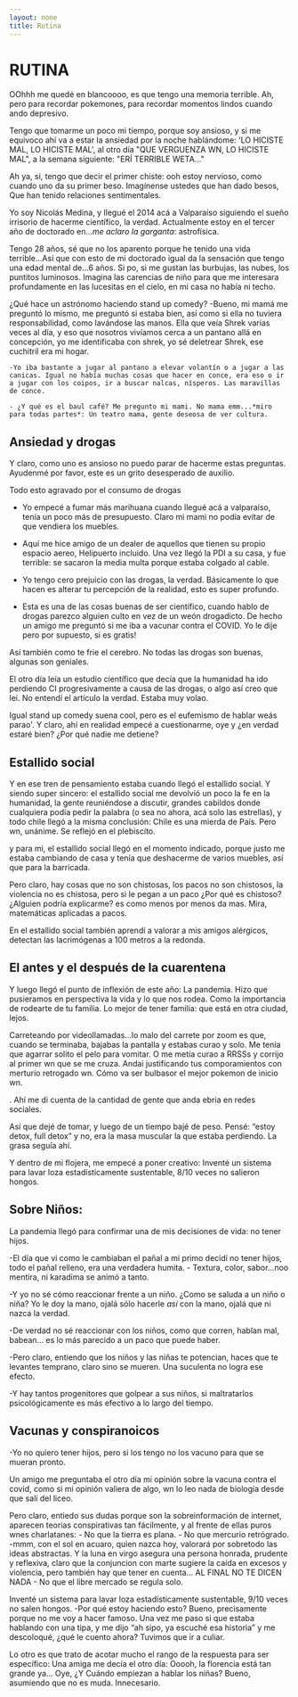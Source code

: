```yaml
---
layout: none
title: Rutina
---
```

# RUTINA

OOhhh me quedé en blancoooo, es que tengo una memoria terrible. Ah, pero para recordar pokemones, para recordar momentos lindos cuando ando depresivo. 

Tengo que tomarme un poco mi tiempo, porque soy ansioso, y si me equivoco ahí va a estar la ansiedad por la noche hablándome: 'LO HICISTE MAL, LO HICISTE MAL', al otro día "QUE VERGUENZA WN, LO HICISTE MAL", a la semana siguiente: "ERÍ TERRIBLE WETA..."

Ah ya, si, tengo que decir el primer chiste: ooh estoy nervioso, como cuando uno da su primer beso. Imagínense ustedes que han dado besos, Que han tenido relaciones sentimentales.

Yo soy Nicolás Medina, y llegué el 2014 acá a Valparaíso siguiendo el sueño irrisorio de hacerme científico, la verdad. Actualmente estoy en el tercer año de doctorado en...*me aclaro la garganta*: astrofísica. 

Tengo 28 años, sé que no los aparento porque he tenido una vida terrible...Así que con esto de mi doctorado igual da la sensación que tengo una edad mental de...6 años. Si po, si me gustan las burbujas, las nubes, los puntitos luminosos. Imagina las carencias de niño para que me interesara profundamente en las lucesitas en el cielo, en mi casa no había ni techo. 

¿Qué hace un astrónomo haciendo stand up comedy? 
	-Bueno, mi mamá me preguntó lo mismo, me preguntó si estaba bien, así como si ella no tuviera responsabilidad, como lavándose las manos. Ella que veía Shrek varias veces al día, y eso que nosotros vivíamos cerca a un pantano allá en concepción, yo me identificaba con shrek, yo sé deletrear Shrek, ese cuchitril era mi hogar.

	-Yo iba bastante a jugar al pantano a elevar volantín o a jugar a las canicas. Igual no había muchas cosas que hacer en conce, era eso o ir a jugar con los coipos, ir a buscar nalcas, nísperos. Las maravillas de conce.

	- ¿Y qué es el baul café? Me pregunto mi mami. No mama emm...*miro para todas partes*: Un teatro mama, gente deseosa de ver cultura.

## Ansiedad y drogas

Y claro, como uno es ansioso no puedo parar de hacerme estas preguntas. Ayudenmé por favor, este es un grito desesperado de auxilio. 

Todo esto agravado por el consumo de drogas 

- Yo empecé a fumar más marihuana cuando llegué acá a valparaíso, tenía un poco más de presupuesto. Claro mi mami no podía evitar de que vendiera los muebles. 
- Aquí me hice amigo de un dealer de aquellos que tienen su propio espacio aereo, Helipuerto incluido. Una vez llegó la PDI a su casa, y fue terrible: se sacaron la media multa porque estaba colgado al cable. 
- Yo tengo cero prejuicio con las drogas, la verdad. Básicamente lo que hacen es alterar tu percepción de la realidad, esto es super profundo.

- Esta es una de las cosas buenas de ser científico, cuando hablo de drogas parezco alguien culto en vez de un weón drogadicto. De hecho un amigo me preguntó si me iba a vacunar contra el COVID. Yo le dije pero por supuesto, si es gratis! 

Así también como te frie el cerebro. No todas las drogas son buenas, algunas son geniales. 

El otro día leía un estudio científico que decía que la humanidad ha ido perdiendo CI progresivamente a causa de las drogas, o algo así creo que leí. No entendí el artículo la verdad. Estaba muy volao.

Igual stand up comedy suena cool, pero es el eufemismo de hablar weás parao'. Y claro, ahí en realidad empecé a cuestionarme, oye y ¿en verdad estaré bien? ¿Por qué nadie me detiene? 

## Estallido social

Y en ese tren de pensamiento estaba cuando llegó el estallido social. Y siendo super sincero: el estallido social me devolvió un poco la fe en la humanidad, la gente reuniéndose a discutir, grandes cabildos donde cualquiera podía pedir la palabra (o sea no ahora, acá solo las estrellas), y todo chile llegó a la misma conclusión: Chile es una mierda de País. Pero wn, unánime. Se reflejó en el plebiscito.

y para mi, el estallido social llegó en el momento indicado, porque justo me estaba cambiando de casa y tenía que deshacerme de varios muebles, así que para la barricada.

Pero claro, hay cosas que no son chistosas, los pacos no son chistosos, la violencia no es chistosa, pero si le pegan a un paco ¿Por qué es chistoso? ¿Alguien podría explicarme? es como menos por menos da mas. Mira, matemáticas aplicadas a pacos.

En el estallido social también aprendí a valorar a mis amigos alérgicos, detectan las lacrimógenas a 100 metros a la redonda.

## El antes y el después de la cuarentena

Y luego llegó el punto de inflexión de este año: La pandemia. Hizo que pusieramos en perspectiva la vida y lo que nos rodea. Como la importancia de rodearte de tu familia. Lo mejor de tener familia: que está en otra ciudad, lejos.

Carreteando por videollamadas...lo malo del carrete por zoom es que, cuando se terminaba, bajabas la pantalla y estabas curao y solo. Me tenía que agarrar solito el pelo para vomitar. O me metía curao a RRSSs y corrijo al primer wn que se me cruza. Andai justificando tus comporamientos con merturio retrogado wn. Cómo va ser bulbasor el mejor pokemon de inicio wn.

. Ahí me di cuenta de la cantidad de gente que anda ebria en redes sociales.

Así que dejé de tomar, y luego de un tiempo bajé de peso. Pensé: “estoy detox, full detox” y no, era la masa muscular la que estaba perdiendo. La grasa seguía ahí.

Y dentro de mi flojera, me empecé a poner creativo: Inventé un sistema para lavar loza estadísticamente sustentable, 8/10 veces no salieron hongos. 

## Sobre Niños:

La pandemia llegó para confirmar una de mis decisiones de vida: no tener hijos.

-El día que vi como le cambiaban el pañal a mi primo decidí no tener hijos, todo el pañal relleno, era una verdadera humita. 
	- Textura, color, sabor...noo mentira, ni karadima se animó a tanto.

-Y yo no sé cómo reaccionar frente a un niño. ¿Como se saluda a un niño o niña? Yo le doy la mano, ojalá sólo hacerle *así* con la mano, ojalá que ni nazca la verdad.

-De verdad no sé reaccionar con los niños, como que corren, hablan mal, babean... es lo más parecido a un paco que puede haber.  

-Pero claro, entiendo que los niños y las niñas te potencian, haces que te levantes temprano, claro sino se mueren. Una suculenta no logra ese efecto.

-Y hay tantos progenitores que golpear a sus niños, si maltratarlos psicológicamente es más efectivo a lo largo del tiempo.

## Vacunas y conspiranoicos

-Yo no quiero tener hijos, pero si los tengo no los vacuno para que se mueran pronto.

Un amigo me preguntaba el otro día mi opinión sobre la vacuna contra el covid, como si mi opinión valiera de algo, wn lo leo nada de biología desde que salí del liceo. 

Pero claro, entiedo sus dudas porque son la sobreinformación de internet, aparecen teorias conspirativas tan fácilmente, y al frente de ellas puros wnes charlatanes:
	- No que la tierra es plana.
	- No que mercurio retrógrado.
		-mmm, con el sol en acuaro, quien nazca hoy, valorará por sobretodo las ideas abstractas. Y la luna en virgo asegura una persona honrada, prudente y reflexiva, claro que la conjuncion con marte sugiere la caída en excesos y violencia, pero también hay que tener en cuenta...
		AL FINAL NO TE DICEN NADA
	- No que el libre mercado se regula solo.




Inventé un sistema para lavar loza estadísticamente sustentable, 9/10 veces no salen hongos.
-Por qué estoy haciendo esto? Bueno, precisamente porque no me voy a hacer famoso. Una vez me paso si que estaba hablando con una tipa, y me dijo “ah sipo, ya escuché esa historia” y me descoloqué, ¿qué le cuento ahora? Tuvimos que ir a culiar.



Lo otro es que trato de acotar mucho el rango de la respuesta para ser específico: Una amiga me decía el otro día: Ooooh, la florencia está tan grande ya…
Oye, ¿Y Cuándo empiezan a hablar los niñas? Bueno, asumiendo que no es muda. Innecesario.


